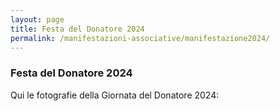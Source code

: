 ```yaml
---
layout: page
title: Festa del Donatore 2024
permalink: /manifestazioni-associative/manifestazione2024/
---
```


<!-- <script src="https://ajax.googleapis.com/ajax/libs/jquery/2.1.3/jquery.min.js"></script>
<script type="text/javascript" src='http://avis-bondeno.it/main.js'></script>
<script type="text/javascript" src='http://avis-bondeno.it/slick/slick.js'></script>
 -->

### Festa del Donatore 2024

 Qui le fotografie della Giornata del Donatore 2024:

<div class="carousel">
<!--  <figure class="slider">-->
    <div class=""><img src="/images/manifestazione_2024/1.jpg" alt=""></div>
    <div class=""><img src="/images/manifestazione_2024/2.jpg" alt=""></div>
    <div class=""><img src="/images/manifestazione_2024/3.jpg" alt=""></div>
    <div class=""><img src="/images/manifestazione_2024/4.jpg" alt=""></div>
    <div class=""><img src="/images/manifestazione_2024/5.jpg" alt=""></div>
    <div class=""><img src="/images/manifestazione_2024/6.jpg" alt=""></div>
    <div class=""><img src="/images/manifestazione_2024/7.jpg" alt=""></div>
    <div class=""><img src="/images/manifestazione_2024/8.jpg" alt=""></div>
    <div class=""><img src="/images/manifestazione_2024/9.jpg" alt=""></div>
    <div class=""><img src="/images/manifestazione_2024/10.jpg" alt=""></div>
    <div class=""><img src="/images/manifestazione_2024/11.jpg" alt=""></div>
    <div class=""><img src="/images/manifestazione_2024/12.jpg" alt=""></div>
    <div class=""><img src="/images/manifestazione_2024/13.jpg" alt=""></div>
    <div class=""><img src="/images/manifestazione_2024/14.jpg" alt=""></div>
    <div class=""><img src="/images/manifestazione_2024/15.jpg" alt=""></div>
    <div class=""><img src="/images/manifestazione_2024/16.jpg" alt=""></div>
    <div class=""><img src="/images/manifestazione_2024/17.jpg" alt=""></div>
    <div class=""><img src="/images/manifestazione_2024/18.jpg" alt=""></div>
<!--     <div class=""><img src="/images/manifestazione_2024/19.jpg" alt=""></div>
    <div class=""><img src="/images/manifestazione_2024/20.jpg" alt=""></div>
    <div class=""><img src="/images/manifestazione_2024/21.jpg" alt=""></div>
    <div class=""><img src="/images/manifestazione_2024/22.jpg" alt=""></div>
    <div class=""><img src="/images/manifestazione_2024/23.jpg" alt=""></div>
    <div class=""><img src="/images/manifestazione_2024/24.jpg" alt=""></div>
    <div class=""><img src="/images/manifestazione_2024/25.jpg" alt=""></div>
    <div class=""><img src="/images/manifestazione_2024/26.jpg" alt=""></div>
    <div class=""><img src="/images/manifestazione_2024/27.jpg" alt=""></div>
    <div class=""><img src="/images/manifestazione_2024/28.jpg" alt=""></div>
    <div class=""><img src="/images/manifestazione_2024/29.jpg" alt=""></div>
    <div class=""><img src="/images/manifestazione_2024/30.jpg" alt=""></div>
    <div class=""><img src="/images/manifestazione_2024/31.jpg" alt=""></div>
    <div class=""><img src="/images/manifestazione_2024/32.jpg" alt=""></div>
    <div class=""><img src="/images/manifestazione_2024/33.jpg" alt=""></div>
    <div class=""><img src="/images/manifestazione_2024/34.jpg" alt=""></div>
    <div class=""><img src="/images/manifestazione_2024/35.jpg" alt=""></div>
    <div class=""><img src="/images/manifestazione_2024/36.jpg" alt=""></div>
    <div class=""><img src="/images/manifestazione_2024/37.jpg" alt=""></div>
    <div class=""><img src="/images/manifestazione_2024/38.jpg" alt=""></div>
    <div class=""><img src="/images/manifestazione_2024/39.jpg" alt=""></div>
    <div class=""><img src="/images/manifestazione_2024/40.jpg" alt=""></div>
    <div class=""><img src="/images/manifestazione_2024/41.jpg" alt=""></div>
    <div class=""><img src="/images/manifestazione_2024/42.jpg" alt=""></div>
    <div class=""><img src="/images/manifestazione_2024/43.jpg" alt=""></div>
    <div class=""><img src="/images/manifestazione_2024/44.jpg" alt=""></div>
    <div class=""><img src="/images/manifestazione_2024/45.jpg" alt=""></div>
    <div class=""><img src="/images/manifestazione_2024/46.jpg" alt=""></div>
    <div class=""><img src="/images/manifestazione_2024/47.jpg" alt=""></div>
    <div class=""><img src="/images/manifestazione_2024/48.jpg" alt=""></div>
    <div class=""><img src="/images/manifestazione_2024/49.jpg" alt=""></div>
    <div class=""><img src="/images/manifestazione_2024/50.jpg" alt=""></div>
    <div class=""><img src="/images/manifestazione_2024/51.jpg" alt=""></div>
    <div class=""><img src="/images/manifestazione_2024/52.jpg" alt=""></div>
    <div class=""><img src="/images/manifestazione_2024/53.jpg" alt=""></div>
    <div class=""><img src="/images/manifestazione_2024/54.jpg" alt=""></div>
    <div class=""><img src="/images/manifestazione_2024/55.jpg" alt=""></div>
    <div class=""><img src="/images/manifestazione_2024/56.jpg" alt=""></div>
    <div class=""><img src="/images/manifestazione_2024/57.jpg" alt=""></div>
    <div class=""><img src="/images/manifestazione_2024/58.jpg" alt=""></div>
    <div class=""><img src="/images/manifestazione_2024/59.jpg" alt=""></div>
    <div class=""><img src="/images/manifestazione_2024/60.jpg" alt=""></div>
 --><!--</figure>-->
</div>
